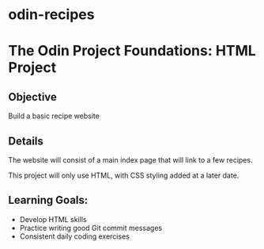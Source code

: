 # odin-recipes

# The Odin Project Foundations: HTML Project

## Objective
Build a basic recipe website

## Details
The website will consist of a main index page that will link to a few recipes.

This project will only use HTML, with CSS styling added at a later date.

## Learning Goals:
- Develop HTML skills
- Practice writing good Git commit messages
- Consistent daily coding exercises
